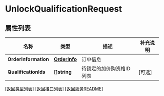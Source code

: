 # UnlockQualificationRequest

## 属性列表

名称 | 类型 | 描述 | 补充说明
------------ | ------------- | ------------- | -------------
**OrderInformation** | [**OrderInfo**](OrderInfo.md) | 订单信息 | 
**QualificationIds** | **[]string** | 待锁定的加价购资格ID列表 | [可选] 

[\[返回类型列表\]](README.md#类型列表)
[\[返回接口列表\]](README.md#接口列表)
[\[返回服务README\]](README.md)


